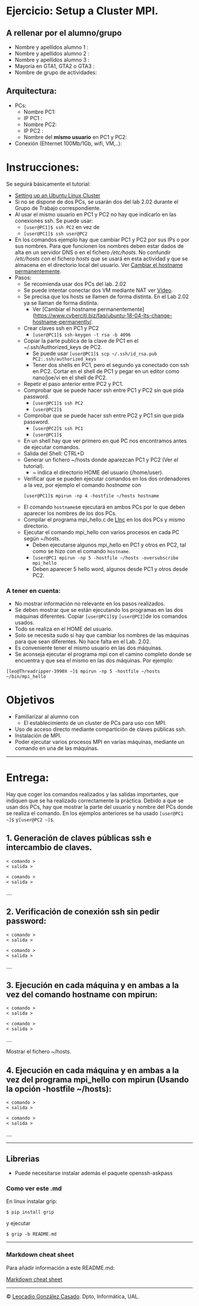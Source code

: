 # Ejercicio: Setup a Cluster MPI. 

## A rellenar por el alumno/grupo
 * Nombre y apellidos alumno 1   : 
 * Nombre y apellidos alumno 2   : 
 * Nombre y apellidos alumno 3   : 
 * Mayoría en GTA1, GTA2 o GTA3  : 
 * Nombre de grupo de actividades: 

## Arquitectura: 
 * PCs:
    + Nombre PC1:
    + IP PC1    : 
    + Nombre PC2:
    + IP PC2    : 
    + Nombre del **mismo usuario** en PC1 y PC2:  
* Conexión (Ehternet 100Mb/1Gb, wifi, VM,..): 


# Instrucciones:

Se seguirá básicamente el tutorial:
  * [Setting up an Ubuntu Linux Cluster](https://www.particleincell.com/2020/ubuntu-linux-cluster/)
  * Si no se dispone de dos PCs, se usarán dos del lab 2.02 durante el Grupo de Trabajo correspondiente.
  * Al usar el mismo usuario en PC1 y PC2 no hay que indicarlo en las conexiones ssh. Se puede usar:
    + `[user@PC1]$ ssh PC2` en vez de
    + `[user@PC1]$ ssh user@PC2`
  * En los comandos ejemplo hay que cambiar PC1 y PC2 por sus IPs o por sus nombres. Para que funcionen los nombres deben estar dados de alta en un servidor DNS o en el fichero */etc/hosts*. No confundir */etc/hosts* con el fichero *hosts* que se usará en esta actividad y que se almacena en el directorio local del usuario. Ver [Cambiar el hostname permanentemente](https://www.cyberciti.biz/faq/ubuntu-18-04-lts-change-hostname-permanently/).
  * Pasos:
    - Se recomienda usar dos PCs del lab. 2.02
    - Se puede intentar conectar dos VM mediante NAT ver [Vídeo](https://youtu.be/mOuKtZVMwbw).
    - Se precisa que los hosts se llamen de forma distinta. En el Lab 2.02 ya se llaman de forma distinta.
       * Ver [Cambiar el hostname permanentemente](https://www.cyberciti.biz/faq/ubuntu-18-04-lts-change-hostname-permanently/.
    - Crear claves ssh en PC1 y PC2
        + `[user@PC1]$ ssh-keygen -t rsa -b 4096`
    - Copiar la parte publica de la clave de PC1 en el ~/.ssh/Authorized_keys de PC2. 
        + Se puede usar `[user@PC1]$ scp ~/.ssh/id_rsa.pub PC2:.ssh/authorized_keys` 
        + Tener dos shells en PC1, pero el segundo ya conectado con ssh en PC2. Cortar en el shell de PC1 y pegar en un editor como nano/joe/vi en el shell de PC2.
    - Repetir el paso anterior entre PC2 y PC1.
    - Comprobar que se puede hacer ssh entre PC1 y PC2 sin que pida password.
        + `[user@PC1]$ ssh PC2`
        + `[user@PC2]$`
    - Comprobar que se puede hacer ssh entre PC2 y PC1 sin que pida password.
        + `[user@PC2]$ ssh PC1`
        + `[user@PC1]$`
    - En un shell hay que ver primero en qué PC nos encontramos antes de ejecutar comandos.
    - Salida del Shell: CTRL+D
    - Generar un fichero ~/hosts donde aparezcan PC1 y PC2 (Ver el tutorial).
        + ~ indica el directorio HOME del usuario (/home/user).
    - Verificar que se pueden ejecutar comandos en los dos ordenadores a la vez, por ejemplo el comando *hostname* con
      ```console
      [user@PC1]$ mpirun -np 4 -hostfile ~/hosts hostname
      ```
    - El comando `hostname`se ejecutará en ambos PCs por lo que deben aparecer los nombres de los dos PCs.
    - Compilar el programa mpi_hello.c de [Llnc](https://hpc-tutorials.llnl.gov/mpi/exercise_1/) en los dos PCs y mismo directorio.
    - Ejecutar el comando mpi_hello con varios procesos en cada PC según ~/hosts.
        + Deben ejecutarse algunos mpi_hello en PC1 y otros en PC2, tal como se hizo con el comando `hostname`.
        + `[user@PC1 mpirun -np 5 -hostfile ~/hosts -oversubscribe mpi_hello`
        + Deben aparecer 5 hello word, algunos desde PC1 y otros desde PC2. 


### A tener en cuenta:
 * No mostrar información no relevante en los pasos realizados.
 * Se deben mostrar que se están ejecutando los programas en las dos máquinas diferentes. Copiar  `[user@PC1]$`y `[user@PC2]`de los comandos usados.
 * Todo se realiza en el HOME del usuario.
 * Solo se necesita sudo si hay que cambiar los nombres de las máquinas para que sean diferentes. No hace falta en el Lab. 2.02.
 * Es conveniente tener el mismo usuario en las dos máquinas.
 * Se aconseja ejecutar el programa mpi con el camino completo donde se encuentra y que sea el mismo en las dos máquinas. Por ejemplo:
 
 ```console 
 [leo@Threadripper-3990X ~]$ mpirun -np 5 -hostfile ~/hosts ~/bin/mpi_hello
 ```

# Objetivos
 * Familiarizar al alumno con 
	- El establecimiento de un cluster de PCs para uso con MPI.
 * Uso de acceso directo mediante compartición de claves públicas ssh.
 * Instalación de MPI.
 * Poder ejecutar varios procesos MPI en varias máquinas, mediante un comando en una de las máquinas. 

- - -
# Entrega:
 Hay que coger los comandos realizados y las salidas importantes, que indiquen que se ha realizado correctamente la práctica. Debido a que se usan dos PCs, hay que mostrar la parte del usuario y nombre del PCs donde se realiza el comando. En los ejemplos anteriores se ha usado  `[user@PC1 ~]$` y`[user@PC2 ~]$`.

## 1. Generación de claves públicas ssh e intercambio de claves.

 ```console 
 < comando > 
 < salida > 
 ```
 
  ```console 
 < comando > 
 < salida > 
 ```
....

## 2. Verificación de conexión ssh sin pedir password:
 ```console 
 < comando > 
 < salida > 
 ```
 
  ```console 
 < comando > 
 < salida > 
 ```
....

## 3. Ejecución en cada máquina y en ambas a la vez del comando hostname con mpirun:
 ```console 
 < comando > 
 < salida > 
 ```
 
  ```console 
 < comando > 
 < salida > 
 ```
....

Mostrar el fichero ~/hosts.


## 4. Ejecución en cada máquina y en ambas a la vez del programa mpi_hello con mpirun (Usando la opción -hostfile ~/hosts):
 ```console 
 < comando > 
 < salida > 
 ```
 
  ```console 
 < comando > 
 < salida > 
 ```
....



- - -

## Librerias
   * Puede necesitarse instalar además el paquete openssh-askpass

### Como ver este .md 
En linux instalar grip:

```console 
$ pip install grip 
```

y ejecutar
```console
$ grip -b README.md
```
- - -

### Markdown cheat sheet

Para añadir información a este README.md:

[Markdown cheat sheet](https://www.markdownguide.org/cheat-sheet/)

- - -

&copy; [Leocadio González Casado](https://sites.google.com/ual.es/leo). Dpto, Informática, UAL.

